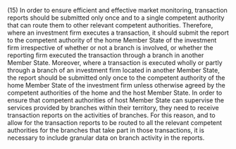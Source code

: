 (15) In order to ensure efficient and effective market monitoring, transaction reports should be submitted only once and to a single competent authority that can route them to other relevant competent authorities. Therefore, where an investment firm executes a transaction, it should submit the report to the competent authority of the home Member State of the investment firm irrespective of whether or not a branch is involved, or whether the reporting firm executed the transaction through a branch in another Member State. Moreover, where a transaction is executed wholly or partly through a branch of an investment firm located in another Member State, the report should be submitted only once to the competent authority of the home Member State of the investment firm unless otherwise agreed by the competent authorities of the home and the host Member State. In order to ensure that competent authorities of host Member State can supervise the services provided by branches within their territory, they need to receive transaction reports on the activities of branches. For this reason, and to allow for the transaction reports to be routed to all the relevant competent authorities for the branches that take part in those transactions, it is necessary to include granular data on branch activity in the reports.